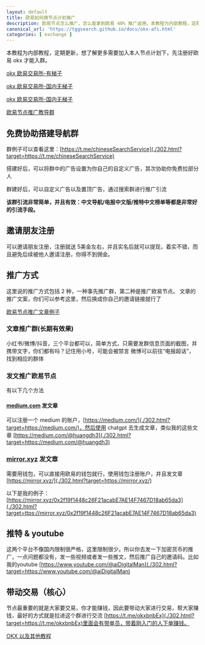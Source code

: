 ```yaml
---
layout: default
title: 欧易如何做节点计划推广
description: 欧易节点怎么推广，怎么能拿到欧易 40% 推广返佣，本教程为内部教程，定期更新，想了解更多需要加入本人节点计划下，先注册好欧易 okx 才能入群。
canonical_url: 'https://tggsearch.github.io/docs/okx-afi.html'
categories: [ exchange ]
---
```

本教程为内部教程，定期更新，想了解更多需要加入本人节点计划下，先注册好欧易 okx 才能入群。

[okx 欧易交易所-有梯子](./302.html?target=https://www.okx.com/join/39154880)


[okx 欧易交易所-国内无梯子](./302.html?target=https://www.ouyizh.net/join/39154880)

[okx 欧易交易所-国内无梯子](./302.html?target=https://www.ouyizh.net/join/39154880)


[欧易节点推广教导群](./302.html?target=https://t.me/helpOkx12)

## 免费协助搭建导航群
群例子可以查看这里：[https://t.me/chineseSearchService](./302.html?target=https://t.me/chineseSearchService)

搭建好后，可以将群中的广告设置为你自己的自定义广告，其次协助你免费拉部分人

群建好后，可以自定义广告以及置顶广告，通过搜索群进行推广引流

**该群引流非常简单，并且有效：中文导航/电报中文版/推特中文榜单等都是非常好的引流手段。**

## 邀请朋友注册
可以邀请朋友注册，注册就送 5美金左右，并且实名后就可以提现，着实不错，而且避免后续被他人邀请注册，你得不到佣金。
## 推广方式
这里说的推广方式包括 2 种，一种事先推广群，第二种是推广欧易节点。
文章的推广文案，你们可以参考这里，然后换成你自己的邀请链接就行了 

[欧易节点推广文章例子](/okx.html)
### 文章推广群(长期有效果)
小红书/微博/抖音，三个平台都可以，简单方式，只需要发群信息页面的截图，并携带文字，你们都有吗？记住用小号，可能会被禁言
微博可以前往“电报超话”，找到相应的群体
### 发文推广欧易节点
有以下几个方法
#### [medium.com](https://medium.com/) 发文章
可以注册一个 medium 的账户，[https://medium.com/](./302.html?target=https://medium.com/)，然后使用 chatgpt 去生成文章，类似我的这些文章 [https://medium.com/@huangdh3](./302.html?target=https://medium.com/@huangdh3)

### [mirror.xyz](https://mirror.xyz) 发文章
需要用钱包，可以直接用欧易的钱包就行，使用钱包注册账户，并且发文章 [https://mirror.xyz/](./302.html?target=https://mirror.xyz/)

以下是我的例子：[https://mirror.xyz/0x2f19f1448c26F21acabE7AE14F7467D18ab65da3](./302.html?target=ttps://mirror.xyz/0x2f19f1448c26F21acabE7AE14F7467D18ab65da3)

## 推特 & youtube
这两个平台不像国内限制很严格，这里限制很少。所以你去发一下加密货币的推广，一点问题都没有，发一些视频或者发一些推文，然后推广自己的邀请码。比如我的youtube [https://www.youtube.com/@aiDigitalMan](./302.html?target=https://www.youtube.com/@aiDigitalMan)

## 带动交易（核心）
节点最重要的就是大家要交易，你才能赚钱，因此要带动大家进行交易，帮大家赚钱，最好的方式就是拉进这个群进行交流 [https://t.me/okxbnbEx](./302.html?target=https://t.me/okxbnbEx)里面会有带单员，带着刚入门的人下单赚钱。

[OKX 以及其他教程](/okx.html)